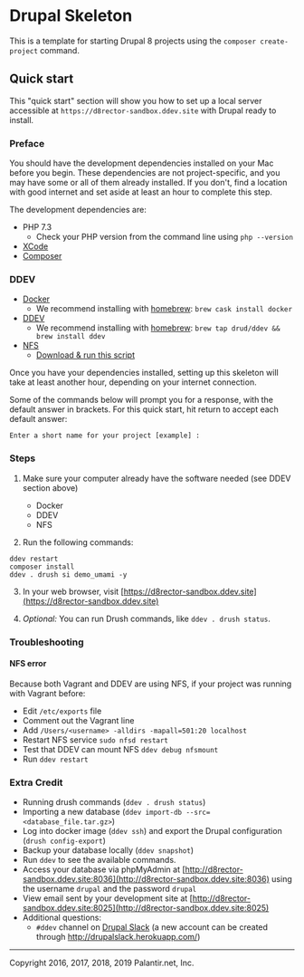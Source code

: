 # Drupal Skeleton

This is a template for starting Drupal 8 projects using the `composer create-project` command.

## Quick start

This "quick start" section will show you how to set up a local server accessible at `https://d8rector-sandbox.ddev.site` with Drupal ready to install.

### Preface

You should have the development dependencies installed on your Mac before you begin. These dependencies are not project-specific, and you may have some or all of them already installed. If you don't, find a location with good internet and set aside at least an hour to complete this step.

The development dependencies are:

* PHP 7.3
  * Check your PHP version from the command line using `php --version`
* [XCode](https://itunes.apple.com/us/app/xcode/id497799835?mt=12)
* [Composer](https://getcomposer.org/download/)

### **DDEV**

* [Docker](https://ddev.readthedocs.io/en/stable/users/docker_installation/)
  * We recommend installing with [homebrew](https://brew.sh/): `brew cask install docker`
* [DDEV](https://ddev.readthedocs.io/en/stable/#installation)
  * We recommend installing with [homebrew](https://brew.sh/): `brew tap drud/ddev && brew install ddev`
* [NFS](https://ddev.readthedocs.io/en/stable/users/performance/#macos-nfs-setup)
  * [Download & run this script](https://raw.githubusercontent.com/drud/ddev/master/scripts/macos_ddev_nfs_setup.sh)

Once you have your dependencies installed, setting up this skeleton will take at least another hour, depending on your internet connection.

Some of the commands below will prompt you for a response, with the default answer in brackets. For this quick start, hit return to accept each default answer:

```
Enter a short name for your project [example] :
```

### Steps

1. Make sure your computer already have the software needed (see DDEV section above)
    - Docker
    - DDEV
    - NFS

2. Run the following commands:

  ```
  ddev restart
  composer install
  ddev . drush si demo_umami -y
  ```

3. In your web browser, visit [https://d8rector-sandbox.ddev.site](https://d8rector-sandbox.ddev.site)

4. _Optional:_ You can run Drush commands, like `ddev . drush status`.

### Troubleshooting

#### NFS error
Because both Vagrant and DDEV are using NFS, if your project was running with Vagrant before:
* Edit `/etc/exports` file
* Comment out the Vagrant line
* Add `/Users/<username> -alldirs -mapall=501:20 localhost`
* Restart NFS service `sudo nfsd restart`
* Test that DDEV can mount NFS `ddev debug nfsmount`
* Run `ddev restart`

### Extra Credit

* Running drush commands (`ddev . drush status`)
* Importing a new database (`ddev import-db --src=<database_file.tar.gz>`)
* Log into docker image (`ddev ssh`) and export the Drupal configuration (`drush config-export`)
* Backup your database locally (`ddev snapshot`)
* Run `ddev` to see the available commands.
* Access your database via phpMyAdmin at [http://d8rector-sandbox.ddev.site:8036](http://d8rector-sandbox.ddev.site:8036) using the username `drupal` and the password `drupal`
* View email sent by your development site at [http://d8rector-sandbox.ddev.site:8025](http://d8rector-sandbox.ddev.site:8025)
* Additional questions:
  * `#ddev` channel on [Drupal Slack](https://drupal.slack.com) (a new account can be created through http://drupalslack.herokuapp.com/)

----
Copyright 2016, 2017, 2018, 2019 Palantir.net, Inc.
